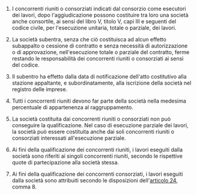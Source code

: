 1. I concorrenti riuniti o consorziati indicati dal consorzio come esecutori dei lavori, dopo l'aggiudicazione possono costituire tra loro una società anche consortile, ai sensi del libro V, titolo V, capi III e seguenti del codice civile, per l'esecuzione unitaria, totale o parziale, dei lavori.

2. La società subentra, senza che ciò costituisca ad alcun effetto subappalto o cessione di contratto e senza necessità di autorizzazione o di approvazione, nell'esecuzione totale o parziale del contratto, ferme restando le responsabilità dei concorrenti riuniti o consorziati ai sensi del codice.

3. Il subentro ha effetto dalla data di notificazione dell'atto costitutivo alla stazione appaltante, e subordinatamente, alla iscrizione della società nel registro delle imprese.

4. Tutti i concorrenti riuniti devono far parte della società nella medesima percentuale di appartenenza al raggruppamento.

5. La società costituita dai concorrenti riuniti o consorziati non può conseguire la qualificazione. Nel caso di esecuzione parziale dei lavori, la società può essere costituita anche dai soli concorrenti riuniti o consorziati interessati all'esecuzione parziale.

6. Ai fini della qualificazione dei concorrenti riuniti, i lavori eseguiti dalla società sono riferiti ai singoli concorrenti riuniti, secondo le rispettive quote di partecipazione alla società stessa.

7. Ai fini della qualificazione dei concorrenti consorziati, i lavori eseguiti dalla società sono attribuiti secondo le disposizioni dell'[articolo 24](/allegato-2.12-articolo-24/2), comma 8.